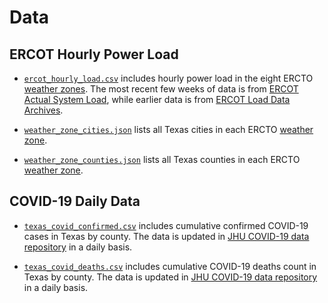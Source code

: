 # Data

## ERCOT Hourly Power Load

- [`ercot_hourly_load.csv`](./ercot_hourly_load.csv) includes hourly power load in the eight ERCTO [weather zones](./ercotWeatherZoneMap.png). The most recent few weeks of data is from [ERCOT Actual System Load](http://mis.ercot.com/misapp/GetReports.do?reportTypeId=13101&reportTitle=Actual%20System%20Load%20by%20Weather%20Zone), while earlier data is from [ERCOT Load Data Archives](http://www.ercot.com/gridinfo/load/load_hist).

- [`weather_zone_cities.json`](./weather_zone_cities.json) lists all Texas cities in each ERCTO [weather zone](./ercotWeatherZoneMap.png).

- [`weather_zone_counties.json`](./weather_zone_counties.json) lists all Texas counties in each ERCTO [weather zone](./ercotWeatherZoneMap.png).

## COVID-19 Daily Data

- [`texas_covid_confirmed.csv`](./texas_covid_confirmed.csv) includes cumulative confirmed COVID-19 cases in Texas by county. The data is updated in [JHU COVID-19 data repository](https://github.com/CSSEGISandData/COVID-19/tree/master/csse_covid_19_data/csse_covid_19_time_series) in a daily basis.

- [`texas_covid_deaths.csv`](./texas_covid_confirmed.csv) includes cumulative COVID-19 deaths count in Texas by county. The data is updated in [JHU COVID-19 data repository](https://github.com/CSSEGISandData/COVID-19/tree/master/csse_covid_19_data/csse_covid_19_time_series) in a daily basis.
